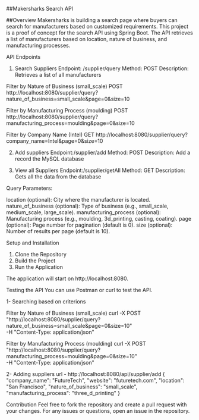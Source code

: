 ##Makersharks Search API

##Overview
Makersharks is building a search page where buyers can search for manufacturers based on customized requirements. This project is a proof of concept for the search API using Spring Boot. 
The API retrieves a list of manufacturers based on location, nature of business, and manufacturing processes.

API Endpoints
1. Search Suppliers
Endpoint: /supplier/query
Method: POST
Description: Retrieves a list of all manufacturers

 Filter by Nature of Business (small_scale)
POST http://localhost:8080/supplier/query?nature_of_business=small_scale&page=0&size=10

Filter by Manufacturing Process (moulding)
POST http://localhost:8080/supplier/query?manufacturing_process=moulding&page=0&size=10

 Filter by Company Name (Intel)
GET http://localhost:8080/supplier/query?company_name=Intel&page=0&size=10

2. Add suppliers
Endpoint:/supplier/add
Method: POST
Description: Add a record the MySQL database

3. View all Suppliers
Endpoint:/supplier/getAll
Method: GET
Description: Gets all the data from the database


Query Parameters:

location (optional): City where the manufacturer is located.
nature_of_business (optional): Type of business (e.g., small_scale, medium_scale, large_scale).
manufacturing_process (optional): Manufacturing process (e.g., moulding, 3d_printing, casting, coating).
page (optional): Page number for pagination (default is 0).
size (optional): Number of results per page (default is 10).


Setup and Installation
1. Clone the Repository
2. Build the Project
3. Run the Application
   
The application will start on http://localhost:8080.

Testing the API
You can use Postman or curl to test the API.

1- Searching based on criterions

Filter by Nature of Business (small_scale)
curl -X POST "http://localhost:8080/supplier/query?nature_of_business=small_scale&page=0&size=10" \
-H "Content-Type: application/json"

Filter by Manufacturing Process (moulding)
curl -X POST "http://localhost:8080/supplier/query?manufacturing_process=moulding&page=0&size=10" \
-H "Content-Type: application/json"

2- Adding suppliers
 url - http://localhost:8080/api/supplier/add
{
  "company_name": "FutureTech",
  "website": "futuretech.com",
  "location": "San Francisco",
  "nature_of_business": "small_scale",
  "manufacturing_process": "three_d_printing"
}

         
Contribution
Feel free to fork the repository and create a pull request with your changes. For any issues or questions, open an issue in the repository.
